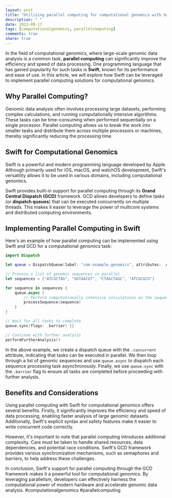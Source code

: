 ```yaml
---
layout: post
title: "Utilizing parallel computing for computational genomics with Swift"
description: " "
date: 2023-09-17
tags: [computationalgenomics, parallelcomputing]
comments: true
share: true
---
```


In the field of computational genomics, where large-scale genomic data analysis is a common task, **parallel computing** can significantly improve the efficiency and speed of data processing. One programming language that has gained popularity for such tasks is **Swift**, known for its performance and ease of use. In this article, we will explore how Swift can be leveraged to implement parallel computing solutions for computational genomics.

## Why Parallel Computing?

Genomic data analysis often involves processing large datasets, performing complex calculations, and running computationally intensive algorithms. These tasks can be time-consuming when performed sequentially on a single processor. Parallel computing allows us to break the work into smaller tasks and distribute them across multiple processors or machines, thereby significantly reducing the processing time.

## Swift for Computational Genomics

Swift is a powerful and modern programming language developed by Apple. Although primarily used for iOS, macOS, and watchOS development, Swift's versatility allows it to be used in various domains, including computational genomics.

Swift provides built-in support for parallel computing through its **Grand Central Dispatch (GCD)** framework. GCD allows developers to define tasks (or **dispatch queues**) that can be executed concurrently on multiple threads. This makes it easier to leverage the power of multicore systems and distributed computing environments.

## Implementing Parallel Computing in Swift

Here's an example of how parallel computing can be implemented using Swift and GCD for a computational genomics task:

```swift
import Dispatch

let queue = DispatchQueue(label: "com.example.genomics", attributes: .concurrent)

// Process a list of genomic sequences in parallel
let sequences = ["ATCGCTAG", "GGTAACGT", "CTAGCTAGC", "ATCGCGCG"]

for sequence in sequences {
    queue.async {
        // Perform computationally intensive calculations on the sequence
        processSequence(sequence)
    }
}

// Wait for all tasks to complete
queue.sync(flags: .barrier) {}

// Continue with further analysis
performFurtherAnalysis()
```

In the above example, we create a dispatch queue with the `.concurrent` attribute, indicating that tasks can be executed in parallel. We then loop through a list of genomic sequences and use `queue.async` to dispatch each sequence processing task asynchronously. Finally, we use `queue.sync` with the `.barrier` flag to ensure all tasks are completed before proceeding with further analysis.

## Benefits and Considerations

Using parallel computing with Swift for computational genomics offers several benefits. Firstly, it significantly improves the efficiency and speed of data processing, enabling faster analysis of large genomic datasets. Additionally, Swift's explicit syntax and safety features make it easier to write concurrent code correctly.

However, it's important to note that parallel computing introduces additional complexity. Care must be taken to handle shared resources, data dependencies, and potential race conditions. Swift's GCD framework provides various synchronization mechanisms, such as semaphores and barriers, to help address these challenges.

In conclusion, Swift's support for parallel computing through the GCD framework makes it a powerful tool for computational genomics. By leveraging parallelism, developers can effectively harness the computational power of modern hardware and accelerate genomic data analysis. #computationalgenomics #parallelcomputing